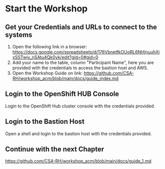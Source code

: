 # Start the Workshop

## Get your Credentials and URLs to connect to the systems
1. Open the following link in a browser: 
https://docs.google.com/spreadsheets/d/176VbnetfkOUoRL6NHjnuuhXixSSTwjy_nSAtu4Qk0yk/edit?gid=0#gid=0
1. Add your name to the table, column "Participant Name", here you are provided with the credentials to access the bastion host and AWS. 
1. Open the Workshop Guide on link: https://github.com/CSA-RH/workshop_acm/blob/main/docs/guide_index.md


## Login to the OpenShift HUB Console
Login to the OpenShift Hub cluster console with the credentials provided.

## Login to the Bastion Host
Open a shell and login to the bastion host with the credentials provided.

## Continue with the next Chapter
https://github.com/CSA-RH/workshop_acm/blob/main/docs/guide_1.md
